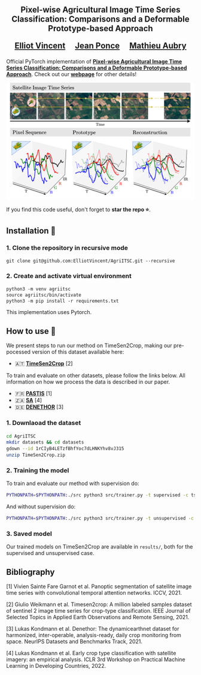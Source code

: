 <div align="center">
<h2>
Pixel-wise Agricultural Image Time Series Classification: Comparisons and a Deformable Prototype-based Approach<p></p>

<a href="https://imagine.enpc.fr/~vincente/">Elliot Vincent</a>&emsp;
<a href="https://www.di.ens.fr/~ponce/">Jean Ponce</a>&emsp;
<a href="https://imagine.enpc.fr/~aubrym/">Mathieu Aubry</a>

<p></p>

</h2>
</div>

Official PyTorch implementation of [**Pixel-wise Agricultural Image Time Series Classification: Comparisons and a Deformable Prototype-based Approach**](https://imagine.enpc.fr/~vincente/).
Check out our [**webpage**](https://imagine.enpc.fr/~vincente/) for other details!

![alt text](https://github.com/ElliotVincent/AgriITSC/blob/main/agriitsc_teaser.png?raw=true)

If you find this code useful, don't forget to <b>star the repo :star:</b>.


## Installation :construction_worker:

### 1. Clone the repository in recursive mode

```
git clone git@github.com:ElliotVincent/AgriITSC.git --recursive
```

### 2. Create and activate virtual environment

```
python3 -m venv agriitsc
source agriitsc/bin/activate
python3 -m pip install -r requirements.txt
```
This implementation uses Pytorch.
## How to use :rocket:

We present steps to run our method on TimeSen2Crop, making our pre-pocessed version of this dataset available here:

- :austria: [**TimeSen2Crop**](https://drive.google.com/file/d/1rCIyB4LETzfBhfYoc7dLHNKYhv8vJ315/) [2]

To train and evaluate on other datasets, please follow the links below. 
All information on how we process the data is described in our paper.

- :fr: [**PASTIS**](https://zenodo.org/record/5012942) [1]
- :south_africa: [**SA**](https://mlhub.earth/data/ref_fusion_competition_south_africa) [4]
- :de: [**DENETHOR**](https://mlhub.earth/data/dlr_fusion_competition_germany) [3]
 
### 1. Downlaoad the dataset

```bash
cd AgriITSC
mkdir datasets && cd datasets
gdown --id 1rCIyB4LETzfBhfYoc7dLHNKYhv8vJ315
unzip TimeSen2Crop.zip
```

### 2. Training the model

To train and evaluate our method with supervision do:

```bash
PYTHONPATH=$PYTHONPATH:./src python3 src/trainer.py -t supervised -c ts2c_sup.yaml
```

And without supervision do:

```bash
PYTHONPATH=$PYTHONPATH:./src python3 src/trainer.py -t unsupervised -c ts2c_unsup.yaml
```

### 3. Saved model

Our trained models on TimeSen2Crop are available in `results/`, both for the supervised and unsupervised case.

## Bibliography

[1] Vivien Sainte Fare Garnot et al. Panoptic segmentation of satellite image time series with convolutional temporal attention networks. ICCV, 2021.

[2] Giulio Weikmann et al. Timesen2crop: A million labeled samples dataset of sentinel 2 image time series for crop-type classification. IEEE Journal of Selected Topics in Applied Earth Observations and Remote Sensing, 2021.

[3] Lukas Kondmann et al. Denethor: The dynamicearthnet dataset for harmonized, inter-operable, analysis-ready, daily crop monitoring from space. NeurIPS Datasets and Benchmarks Track, 2021.

[4] Lukas Kondmann et al. Early crop type classification with satellite imagery: an empirical analysis. ICLR 3rd Workshop on Practical Machine Learning in Developing Countries, 2022.

